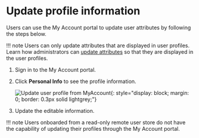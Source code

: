 # Update profile information

Users can use the My Account portal to update user attributes by following the steps below.

!!! note
    Users can only update attributes that are displayed in user profiles.
    Learn how administrators can [update attributes]({{base_path}}/guides/users/attributes/manage-attributes/#update-attributes) so that they are displayed in the user profiles.


1. Sign in to the My Account portal.
2. Click **Personal Info** to see the profile information.

    ![Update user profile from MyAccount]({{base_path}}/assets/img/guides/organization/self-service/myaccount/update-profile-info.png){: style="display: block; margin: 0; border: 0.3px solid lightgrey;"}

3. Update the editable information.

!!! note
    Users onboarded from a read-only remote user store do not have the capability of updating their profiles through the My Account portal.

